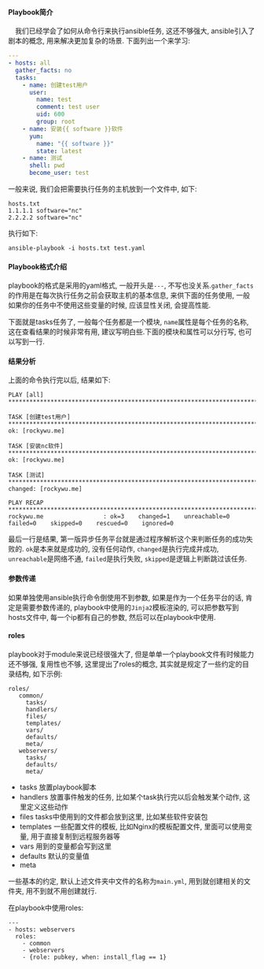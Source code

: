 #### Playbook简介

&emsp;我们已经学会了如何从命令行来执行ansible任务, 这还不够强大, ansible引入了剧本的概念, 用来解决更加复杂的场景. 下面列出一个来学习:

```yaml
---
- hosts: all
  gather_facts: no
  tasks:
    - name: 创建test用户
      user:
        name: test
        comment: test user
        uid: 600
        group: root
    - name: 安装{{ software }}软件
      yum:
        name: "{{ software }}"
        state: latest
    - name: 测试
      shell: pwd
      become_user: test
```

一般来说, 我们会把需要执行任务的主机放到一个文件中, 如下:

```
hosts.txt
1.1.1.1 software="nc"
2.2.2.2 software="nc"
```

执行如下:

```
ansible-playbook -i hosts.txt test.yaml
```

#### Playbook格式介绍

playbook的格式是采用的yaml格式, 一般开头是`---`,  不写也没关系.`gather_facts`的作用是在每次执行任务之前会获取主机的基本信息, 来供下面的任务使用,  一般如果你的任务中不使用这些变量的时候, 应该显性关闭, 会提高性能.

下面就是tasks任务了, 一般每个任务都是一个模块, `name`属性是每个任务的名称, 这在查看结果的时候非常有用, 建议写明白些.下面的模块和属性可以分行写, 也可以写到一行.

#### 结果分析

上面的命令执行完以后, 结果如下:

```
PLAY [all] **************************************************************************************************************************************************************************

TASK [创建test用户] *********************************************************************************************************************************************************************
ok: [rockywu.me]

TASK [安装nc软件] ***********************************************************************************************************************************************************************
ok: [rockywu.me]

TASK [测试] ***************************************************************************************************************************************************************************
changed: [rockywu.me]

PLAY RECAP **************************************************************************************************************************************************************************
rockywu.me                 : ok=3    changed=1    unreachable=0    failed=0    skipped=0    rescued=0    ignored=0
```

最后一行是结果, 第一版异步任务平台就是通过程序解析这个来判断任务的成功失败的. `ok`是本来就是成功的, 没有任何动作, `changed`是执行完成并成功, `unreachable`是网络不通, `failed`是执行失败, `skipped`是逻辑上判断跳过该任务.

#### 参数传递

如果单独使用ansible执行命令倒使用不到参数, 如果是作为一个任务平台的话, 肯定是需要参数传递的, playbook中使用的`Jinja2`模板渲染的, 可以把参数写到hosts文件中, 每一个ip都有自己的参数, 然后可以在playbook中使用.

#### roles

playbook对于module来说已经很强大了, 但是单单一个playbook文件有时候能力还不够强, 复用性也不够, 这里提出了roles的概念, 其实就是规定了一些约定的目录结构, 如下示例:

```
roles/
   common/
     tasks/
     handlers/
     files/
     templates/
     vars/
     defaults/
     meta/
   webservers/
     tasks/
     defaults/
     meta/
```

* tasks 放置playbook脚本
* handlers 放置事件触发的任务, 比如某个task执行完以后会触发某个动作, 这里定义这些动作
* files tasks中使用到的文件都会放到这里, 比如某些软件安装包
* templates 一些配置文件的模板, 比如Nginx的模板配置文件, 里面可以使用变量, 用于直接复制到远程服务器等
* vars 用到的变量都会写到这里
* defaults 默认的变量值
* meta 

一些基本的约定, 默认上述文件夹中文件的名称为`main.yml`, 用到就创建相关的文件夹, 用不到就不用创建就行.

在playbook中使用roles:

```
---
- hosts: webservers
  roles:
    - common
    - webservers
    - {role: pubkey, when: install_flag == 1}
```



